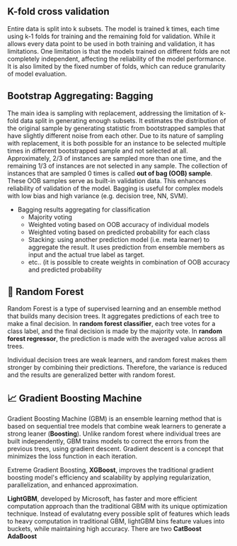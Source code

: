 ## K-fold cross validation
Entire data is split into k subsets. The model is trained k times, each time using k-1 folds for training and the remaining fold for validation. While it allows every data point to be used in both training and validation, it has limitations. One limitation is that the models trained on different folds are not completely independent, affecting the reliability of the model performance. It is also limited by the fixed number of folds, which can reduce granularity of model evaluation.

## Bootstrap Aggregating: Bagging
The main idea is sampling with replacement, addressing the limitation of k-fold data split in generating enough subsets. It estimates the distribution of the original sample by generating statistic from  bootstrapped samples that have slightly different noise from each other. Due to its nature of sampling with replacement, it is both possible for an instance to be selected multiple times in different bootstrapped sample and not selected at all. Approximately, 2/3 of instances are sampled more than one time, and the remaining 1/3 of instances are not selected in any sample. The collection of instances that are sampled 0 times is called **out of bag (OOB) sample**. These OOB samples serve as built-in validation data. This enhances reliability of validation of the model. Bagging is useful for complex models with low bias and high variance (e.g. decision tree, NN, SVM).

- Bagging results aggregating 
for classification
  * Majority voting
  * Weighted voting based on OOB accuracy of individual models
  * Weighted voting based on predicted probability for each class
  * Stacking: using another prediction model (i.e. meta learner) to aggregate the result. It uses prediction from ensemble members as input and the actual true label as target.
  * etc.. (it is possible to create weights in combination of OOB accuracy and predicted probability

## 🌲 Random Forest
Random Forest is a type of supervised learning and an ensemble method that builds many decision trees. It aggregates predictions of each tree to make a final decision. In **random forest classifier**, each tree votes for a class label, and the final decision is made by the majority vote. In **random forest regressor**, the prediction is made with the averaged value across all trees.

Individual decision trees are weak learners, and random forest makes them stronger by combining their predictions. Therefore, the variance is reduced and the results are generalized better with random forest.


## 📈 Gradient Boosting Machine
Gradient Boosting Machine (GBM) is an ensemble learning method that is based on sequential tree models that combine weak learners to generate a strong leaner (**Boosting**). Unlike random forest where individual trees are built independently, GBM trains models to correct the errors from the previous trees, using gradient descent. Gradient descent is a concept that minimizes the loss function in each iteration. 

Extreme Gradient Boosting, **XGBoost**, improves the traditional gradient boosting model's efficiency and scalability by applying regularization, parallelization, and enhanced approximation.

**LightGBM**, developed by Microsoft, has faster and more efficient computation approach than the traditional GBM with its unique optimization technique. Instead of evalutatng every possible split of features which leads to heavy computation in traditional GBM, lightGBM bins feature values into buckets, while maintaining high accuracy. There are two
**CatBoost**
**AdaBoost**



